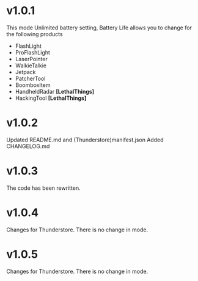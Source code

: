 # v1.0.1
This mode Unlimited battery setting, Battery Life allows you to change for the following products

- FlashLight
- ProFlashLight
- LaserPointer
- WalkieTalkie
- Jetpack
- PatcherTool
- BoomboxItem
- HandheldRadar **[LethalThings]**
- HackingTool **[LethalThings]**

# v1.0.2
Updated README.md and (Thunderstore)manifest.json
Added CHANGELOG.md

# v1.0.3
The code has been rewritten.

# v1.0.4
Changes for Thunderstore. There is no change in mode.

# v1.0.5
Changes for Thunderstore. There is no change in mode.